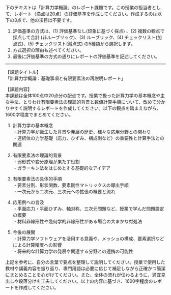 下のテキストは「計算力学概論」のレポート課題です。この授業の担当者として、レポート（満点は20点）の評価基準を作成してください。作成するのは以下の3点で、他の項目は不要です。

1. 評価基準の方式は、(1) 評価基準なし(印象に基づく採点) 、(2) 複数の観点で採点して合計  (非ルーブリック)、(3) ルーブリック、(4) チェックリスト(加点式)、(5) チェックリスト(減点式) の5種類から選択します。
2. 方式選択の理由も述べてください。
3. 最後に評価基準の方式の通りにレポートの評価基準を記述してください。

---------------------------------------
【課題タイトル】  
「計算力学概論：基礎事項と有限要素法の再説明レポート」

【課題内容】  
本課題は全体100点中20点分の配点です。授業で扱った計算力学の基本概念や主な手法、とりわけ有限要素法の理論的背景と数値計算手順について、改めて分かりやすく説明するレポートを作成してください。以下の観点を踏まえながら、1600字程度でまとめてください。

1) 計算力学の基本概念  
   ・計算力学が誕生した背景や発展の歴史、様々な応用分野との関わり  
   ・連続体の力学基礎（応力、ひずみ、構成則など）の重要性と計算手法との関連  

2) 有限要素法の理論的背景  
   ・弱形式や変分原理が果たす役割  
   ・ガラーキン法をはじめとする基礎的なアイデア  

3) 有限要素法の具体的手順  
   ・要素分割、形状関数、要素剛性マトリックスの導出手順  
   ・一次元から二次元、三次元への拡張の概要と流れ  

4) 応用例への言及  
   ・平面応力・平面ひずみ、軸対称、三次元問題など、授業で学んだ問題設定の概要  
   ・材料非線形性や幾何学的非線形性がある場合の大まかな対処法  

5) 今後の展開  
   ・計算力学ソフトウェアを活用する意義や、メッシュの構成、要素選択などによる計算精度への影響  
   ・将来的な計算力学の発展や関連する分野との連携の可能性  

上記を参考に、自分の言葉で要点を整理して説明してください。授業で使用した教材や講義内容を振り返り、専門用語は必要に応じて補足しながら正確かつ簡潔にまとめることを心がけてください。また、全体の流れが伝わるように、適宜見出しや段落分けを工夫してください。以上の内容に基づき、1600字程度のレポートを作成してください。